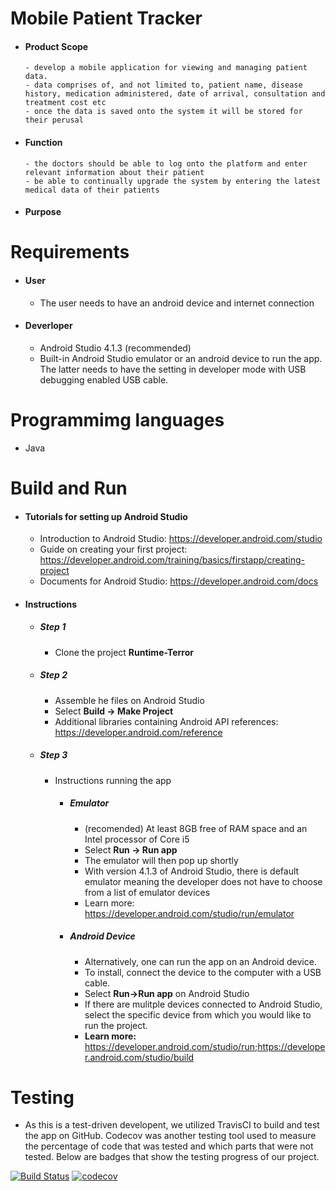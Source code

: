 # Mobile Patient Tracker
- #### Product Scope 
      - develop a mobile application for viewing and managing patient data.
      - data comprises of, and not limited to, patient name, disease history, medication administered, date of arrival, consultation and treatment cost etc
      - once the data is saved onto the system it will be stored for their perusal
       
- #### Function
      - the doctors should be able to log onto the platform and enter relevant information about their patient
      - be able to continually upgrade the system by entering the latest medical data of their patients
- #### Purpose

# Requirements
- #### User
  - The user needs to have an android device and internet connection

- #### Deverloper
  - Android Studio 4.1.3 (recommended)
  - Built-in Android Studio emulator or an android device to run the app. The latter needs to have the setting in developer mode with USB debugging enabled USB cable.

# Programmimg languages
- Java

# Build and Run
- #### Tutorials for setting up Android Studio
  - Introduction to Android Studio: https://developer.android.com/studio
  - Guide on creating your first project:
https://developer.android.com/training/basics/firstapp/creating-project
  - Documents for Android Studio: https://developer.android.com/docs

- #### Instructions
  - ##### Step 1
    - Clone the project **Runtime-Terror**
  - #####  Step 2
      - Assemble he files on Android Studio
    - Select **Build -&gt; Make Project**
    - Additional libraries containing Android API references:
https://developer.android.com/reference
  - ##### Step 3
    - Instructions running the app
        - ##### Emulator
          - (recomended) At least 8GB free of RAM space and an Intel processor of Core i5
          - Select **Run -&gt; Run app**
          - The emulator will then pop up shortly
          - With version 4.1.3 of Android Studio, there is default emulator meaning the developer does not have to choose from a list of emulator devices
          - Learn more: https://developer.android.com/studio/run/emulator
        - ##### Android Device
          - Alternatively, one can run the app on an Android device.
          - To install, connect the device to the computer with a USB cable.
          - Select **Run-&gt;Run app** on Android Studio
          - If there are mulitple devices connected to Android Studio, select the specific device from which you would like to run the project.
          - **Learn more:** https://developer.android.com/studio/run;https://developer.android.com/studio/build

 # Testing
 - As this is a test-driven developent, we utilized TravisCI to build and test the app on GitHub. Codecov was another testing tool used to measure the percentage of code that was tested and which parts that were not tested. Below are badges that show the testing progress of our project.



[![Build Status](https://travis-ci.com/freezy04/Runtime-Terror.svg?branch=master)](https://travis-ci.com/freezy04/Runtime-Terror)
[![codecov](https://codecov.io/gh/freezy04/Runtime-Terror/branch/master/graph/badge.svg?token=Y53OOEBQ4F)](https://codecov.io/gh/freezy04/Runtime-Terror)
